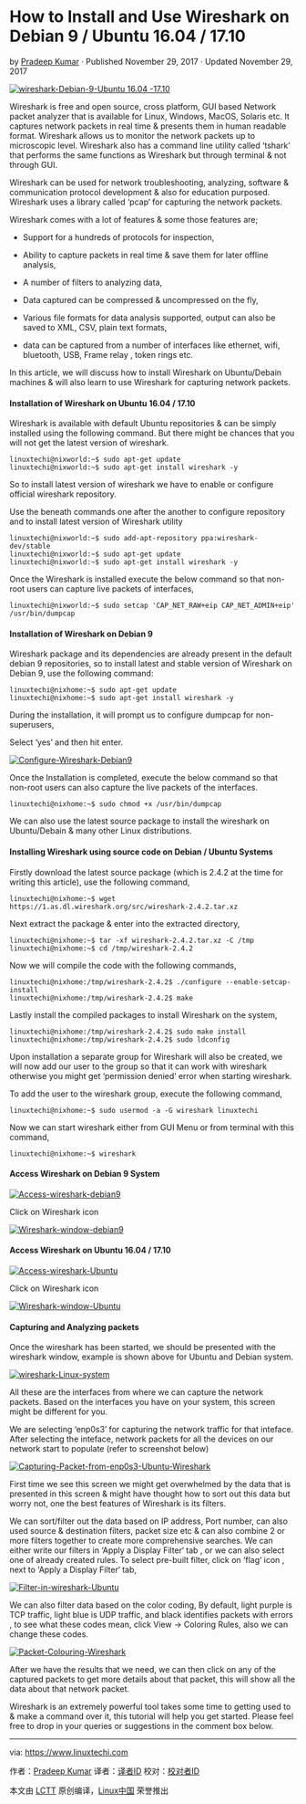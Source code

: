 How to Install and Use Wireshark on Debian 9 / Ubuntu 16.04 / 17.10
============================================================

by [Pradeep Kumar][1] · Published November 29, 2017 · Updated November 29, 2017

 [![wireshark-Debian-9-Ubuntu 16.04 -17.10](https://www.linuxtechi.com/wp-content/uploads/2017/11/wireshark-Debian-9-Ubuntu-16.04-17.10.jpg)][2] 

Wireshark is free and open source, cross platform, GUI based Network packet analyzer that is available for Linux, Windows, MacOS, Solaris etc. It captures network packets in real time & presents them in human readable format. Wireshark allows us to monitor the network packets up to microscopic level. Wireshark also has a command line utility called ‘tshark‘ that performs the same functions as Wireshark but through terminal & not through GUI.

Wireshark can be used for network troubleshooting, analyzing, software & communication protocol development & also for education purposed. Wireshark uses a library called ‘pcap‘ for capturing the network packets.

Wireshark comes with a lot of features & some those features are;

*   Support for a hundreds of protocols for inspection,

*   Ability to capture packets in real time & save them for later offline analysis,

*   A number of filters to analyzing data,

*   Data captured can be compressed & uncompressed on the fly,

*   Various file formats for data analysis supported, output can also be saved to XML, CSV, plain text formats,

*   data can be captured from a number of interfaces like ethernet, wifi, bluetooth, USB, Frame relay , token rings etc.

In this article, we will discuss how to install Wireshark on Ubuntu/Debain machines & will also learn to use Wireshark for capturing network packets.

#### Installation of Wireshark on Ubuntu 16.04 / 17.10

Wireshark is available with default Ubuntu repositories & can be simply installed using the following command. But there might be chances that you will not get the latest version of wireshark.

```
linuxtechi@nixworld:~$ sudo apt-get update
linuxtechi@nixworld:~$ sudo apt-get install wireshark -y
```

So to install latest version of wireshark we have to enable or configure official wireshark repository.

Use the beneath commands one after the another to configure repository and to install latest version of Wireshark utility

```
linuxtechi@nixworld:~$ sudo add-apt-repository ppa:wireshark-dev/stable
linuxtechi@nixworld:~$ sudo apt-get update
linuxtechi@nixworld:~$ sudo apt-get install wireshark -y
```

Once the Wireshark is installed execute the below command so that non-root users can capture live packets of interfaces,

```
linuxtechi@nixworld:~$ sudo setcap 'CAP_NET_RAW+eip CAP_NET_ADMIN+eip' /usr/bin/dumpcap
```

#### Installation of Wireshark on Debian 9

Wireshark package and its dependencies are already present in the default debian 9 repositories, so to install latest and stable version of Wireshark on Debian 9, use the following command:

```
linuxtechi@nixhome:~$ sudo apt-get update
linuxtechi@nixhome:~$ sudo apt-get install wireshark -y
```

During the installation, it will prompt us to configure dumpcap for non-superusers,

Select ‘yes’ and then hit enter.

 [![Configure-Wireshark-Debian9](https://www.linuxtechi.com/wp-content/uploads/2017/11/Configure-Wireshark-Debian9-1024x542.jpg)][3] 

Once the Installation is completed, execute the below command so that non-root users can also capture the live packets of the interfaces.

```
linuxtechi@nixhome:~$ sudo chmod +x /usr/bin/dumpcap
```

We can also use the latest source package to install the wireshark on Ubuntu/Debain & many other Linux distributions.

#### Installing Wireshark using source code on Debian / Ubuntu Systems

Firstly download the latest source package (which is 2.4.2 at the time for writing this article), use the following command,

```
linuxtechi@nixhome:~$ wget https://1.as.dl.wireshark.org/src/wireshark-2.4.2.tar.xz
```

Next extract the package & enter into the extracted directory,

```
linuxtechi@nixhome:~$ tar -xf wireshark-2.4.2.tar.xz -C /tmp
linuxtechi@nixhome:~$ cd /tmp/wireshark-2.4.2
```

Now we will compile the code with the following commands,

```
linuxtechi@nixhome:/tmp/wireshark-2.4.2$ ./configure --enable-setcap-install
linuxtechi@nixhome:/tmp/wireshark-2.4.2$ make
```

Lastly install the compiled packages to install Wireshark on the system,

```
linuxtechi@nixhome:/tmp/wireshark-2.4.2$ sudo make install
linuxtechi@nixhome:/tmp/wireshark-2.4.2$ sudo ldconfig
```

Upon installation a separate group for Wireshark will also be created, we will now add our user to the group so that it can work with wireshark otherwise you might get ‘permission denied‘ error when starting wireshark.

To add the user to the wireshark group, execute the following command,

```
linuxtechi@nixhome:~$ sudo usermod -a -G wireshark linuxtechi
```

Now we can start wireshark either from GUI Menu or from terminal with this command,

```
linuxtechi@nixhome:~$ wireshark
```

#### Access Wireshark on Debian 9 System

 [![Access-wireshark-debian9](https://www.linuxtechi.com/wp-content/uploads/2017/11/Access-wireshark-debian9-1024x664.jpg)][4] 

Click on Wireshark icon

 [![Wireshark-window-debian9](https://www.linuxtechi.com/wp-content/uploads/2017/11/Wireshark-window-debian9-1024x664.jpg)][5] 

#### Access Wireshark on Ubuntu 16.04 / 17.10

 [![Access-wireshark-Ubuntu](https://www.linuxtechi.com/wp-content/uploads/2017/11/Access-wireshark-Ubuntu-1024x664.jpg)][6] 

Click on Wireshark icon

 [![Wireshark-window-Ubuntu](https://www.linuxtechi.com/wp-content/uploads/2017/11/Wireshark-window-Ubuntu-1024x664.jpg)][7] 

#### Capturing and Analyzing packets

Once the wireshark has been started, we should be presented with the wireshark window, example is shown above for Ubuntu and Debian system.

 [![wireshark-Linux-system](https://www.linuxtechi.com/wp-content/uploads/2017/11/wireshark-Linux-system.jpg)][8] 

All these are the interfaces from where we can capture the network packets. Based on the interfaces you have on your system, this screen might be different for you.

We are selecting ‘enp0s3’  for capturing the network traffic for that inteface. After selecting the inteface, network packets for all the devices on our network start to populate (refer to screenshot below)

 [![Capturing-Packet-from-enp0s3-Ubuntu-Wireshark](https://www.linuxtechi.com/wp-content/uploads/2017/11/Capturing-Packet-from-enp0s3-Ubuntu-Wireshark-1024x727.jpg)][9] 

First time we see this screen we might get overwhelmed by the data that is presented in this screen & might have thought how to sort out this data but worry not,  one the best features of Wireshark is its filters.

We can sort/filter out the data based on IP address, Port number, can also used source & destination filters, packet size etc & can also combine 2 or more filters together to create more comprehensive searches. We can either write our filters in ‘Apply a Display Filter‘ tab , or we can also select one of already created rules. To select pre-built filter, click on ‘flag‘ icon , next to ‘Apply a Display Filter‘ tab,

 [![Filter-in-wireshark-Ubuntu](https://www.linuxtechi.com/wp-content/uploads/2017/11/Filter-in-wireshark-Ubuntu-1024x727.jpg)][10] 

We can also filter data based on the color coding, By default, light purple is TCP traffic, light blue is UDP traffic, and black identifies packets with errors , to see what these codes mean, click View  -> Coloring Rules, also we can change these codes.

 [![Packet-Colouring-Wireshark](https://www.linuxtechi.com/wp-content/uploads/2017/11/Packet-Colouring-Wireshark-1024x682.jpg)][11] 

After we have the results that we need, we can then click on any of the captured packets to get more details about that packet, this will show all the data about that network packet.

Wireshark is an extremely powerful tool takes some time to getting used to & make a command over it, this tutorial will help you get started. Please feel free to drop in your queries or suggestions in the comment box below.

--------------------------------------------------------------------------------

via: https://www.linuxtechi.com

作者：[Pradeep Kumar][a]
译者：[译者ID](https://github.com/译者ID)
校对：[校对者ID](https://github.com/校对者ID)

本文由 [LCTT](https://github.com/LCTT/TranslateProject) 原创编译，[Linux中国](https://linux.cn/) 荣誉推出

[a]:https://www.linuxtechi.comhttps://www.linuxtechi.com/author/pradeep/
[1]:https://www.linuxtechi.com/author/pradeep/
[2]:https://www.linuxtechi.com/wp-content/uploads/2017/11/wireshark-Debian-9-Ubuntu-16.04-17.10.jpg
[3]:https://www.linuxtechi.com/wp-content/uploads/2017/11/Configure-Wireshark-Debian9.jpg
[4]:https://www.linuxtechi.com/wp-content/uploads/2017/11/Access-wireshark-debian9.jpg
[5]:https://www.linuxtechi.com/wp-content/uploads/2017/11/Wireshark-window-debian9.jpg
[6]:https://www.linuxtechi.com/wp-content/uploads/2017/11/Access-wireshark-Ubuntu.jpg
[7]:https://www.linuxtechi.com/wp-content/uploads/2017/11/Wireshark-window-Ubuntu.jpg
[8]:https://www.linuxtechi.com/wp-content/uploads/2017/11/wireshark-Linux-system.jpg
[9]:https://www.linuxtechi.com/wp-content/uploads/2017/11/Capturing-Packet-from-enp0s3-Ubuntu-Wireshark.jpg
[10]:https://www.linuxtechi.com/wp-content/uploads/2017/11/Filter-in-wireshark-Ubuntu.jpg
[11]:https://www.linuxtechi.com/wp-content/uploads/2017/11/Packet-Colouring-Wireshark.jpg
